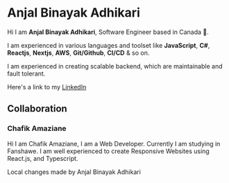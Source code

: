 # Anjal Binayak Adhikari

Hi I am **Anjal Binayak Adhikari**, Software Engineer based in Canada 🍁.

I am experienced in various languages and toolset like **JavaScript**, **C#**, **Reactjs**, **Nextjs**, **AWS**, **Git/Github**, **CI/CD** & so on.

I am experienced in creating scalable backend, which are maintainable and fault tolerant.

Here's a link to my [LinkedIn](https://www.linkedin.com/in/anjalbinayak/)

## Collaboration

### Chafik Amaziane

Hi I am Chafik Amaziane, I am a Web Developer. Currently I am studying in Fanshawe. I am well experienced to create Responsive Websites using React.js, and Typescript.

Local changes made by Anjal Binayak Adhikari
